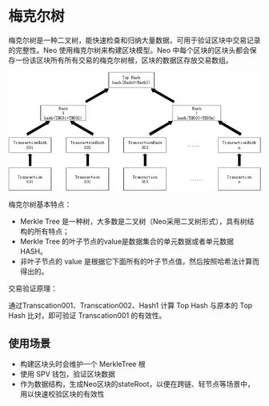 # 梅克尔树

梅克尔树是一种二叉树，能快速检查和归纳大量数据，可用于验证区块中交易记录的完整性。Neo 使用梅克尔树来构建区块模型。Neo 中每个区块的区块头都会保存一份该区块所有所有交易的梅克尔树根，区块的数据区存放交易数组。

![](../images/blockchain/MerkleTree01.png)

梅克尔树基本特点：

- Merkle Tree 是一种树，大多数是二叉树（Neo采用二叉树形式），具有树结构的所有特点；
- Merkle Tree 的叶子节点的value是数据集合的单元数据或者单元数据 HASH。
- 非叶子节点的 value 是根据它下面所有的叶子节点值，然后按照哈希法计算而得出的。

交易验证原理：

通过Transcation001、Transcation002、Hash1 计算 Top Hash 与原本的 Top Hash 比对，即可验证 Transcation001 的有效性。

## 使用场景

- 构建区块头时会维护一个 MerkleTree 根
- 使用 SPV 钱包，验证区块数据
- 作为数据结构，生成Neo区块的stateRoot，以便在跨链、轻节点等场景中， 用以快速校验区块的有效性